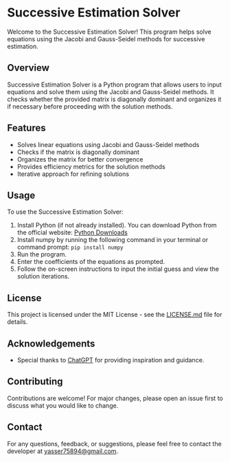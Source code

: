# Successive Estimation Solver

Welcome to the Successive Estimation Solver! This program helps solve equations using the Jacobi and Gauss-Seidel methods for successive estimation.

## Overview

Successive Estimation Solver is a Python program that allows users to input equations and solve them using the Jacobi and Gauss-Seidel methods. It checks whether the provided matrix is diagonally dominant and organizes it if necessary before proceeding with the solution methods.

## Features

- Solves linear equations using Jacobi and Gauss-Seidel methods
- Checks if the matrix is diagonally dominant
- Organizes the matrix for better convergence
- Provides efficiency metrics for the solution methods
- Iterative approach for refining solutions

## Usage

To use the Successive Estimation Solver:

1. Install Python (if not already installed). You can download Python from the official website: [Python Downloads](https://www.python.org/downloads/)
2. Install numpy by running the following command in your terminal or command prompt:
`pip install numpy`
3. Run the program.
4. Enter the coefficients of the equations as prompted.
5. Follow the on-screen instructions to input the initial guess and view the solution iterations.

## License

This project is licensed under the MIT License - see the [LICENSE.md](LICENSE.md) file for details.

## Acknowledgements

- Special thanks to [ChatGPT](https://github.com/openai/gpt-3.5) for providing inspiration and guidance.

## Contributing

Contributions are welcome! For major changes, please open an issue first to discuss what you would like to change.

## Contact

For any questions, feedback, or suggestions, please feel free to contact the developer at [yasser75894@gmail.com](yasser75894@gmail.com).
